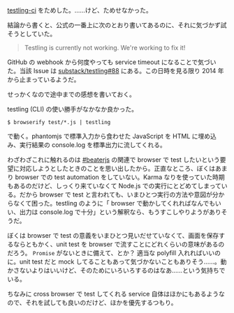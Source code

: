 [testling-ci](https://ci.testling.com/) をためした。……けど、ためせなかった。

結論から書くと、公式の一番上に次のとおり書いてあるのに、それに気づかず試そうとしていた。

> Testling is currently not working. We're working to fix it!

GitHub の webhook から何度やっても service timeout になることで気づいた。当該 Issue は [substack/testling#88](https://github.com/substack/testling/issues/88) にある。この日時を見る限り 2014 年から止まっているようだ。

せっかくなので途中までの感想を書いておく。

testling (CLI) の使い勝手がなかなか良かった。

```
$ browserify test/*.js | testling
```

で動く。phantomjs で標準入力から食わせた JavaScript を HTML に埋め込み、実行結果の console.log を標準出力に流してくれる。

わざわざこれに触れるのは [#beaterjs](https://twitter.com/hashtag/beaterjs) の関連で browser で test したいという要望に対応しようとしたときのことを思い出したから。正直なところ、ぼくはあまり browser での test automation をしていない。Karma なりを使っていた時期もあるのだけど、しっくり来ていなくて Node.js での実行にとどめてしまっている。だから browser で test と言われても、いまひとつ実行の方法や意図が分からなくて困った。testling のように「 browser で動かしてくれればなんでもいい、出力は console.log で十分」という解釈なら、もうすこしやりようがありそうだ。

ぼくは browser で test の意義をいまひとつ見いだせていなくて、画面を保存するならともかく、unit test を browser で流すことにどれくらいの意味があるのだろう。 `Promise` がないときに備えて、とか？ 適当な polyfill 入れればいいのに。unit test だと mock してることもあって気づかないこともありそう……。動かさないよりはいいけど、そのためにいろいろするのはなあ……という気持ちでいる。

ちなみに cross browser で test してくれる service 自体はほかにもあるようなので、それを試しても良いのだけど、ほかを優先するつもり。
